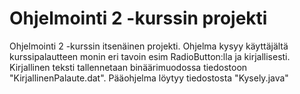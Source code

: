 # Ohjelmointi 2 -kurssin projekti

Ohjelmointi 2 -kurssin itsenäinen projekti. Ohjelma kysyy käyttäjältä kurssipalautteen monin eri tavoin esim RadioButton:lla ja kirjallisesti. Kirjallinen teksti tallennetaan binäärimuodossa tiedostoon "KirjallinenPalaute.dat". Pääohjelma löytyy tiedostosta "Kysely.java"

